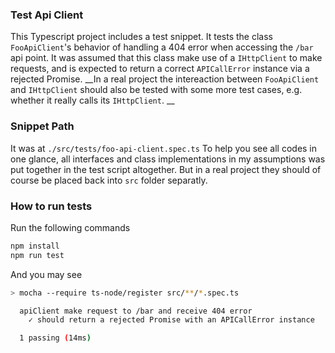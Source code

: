 ### Test Api Client
This Typescript project includes a test snippet. It tests the class `FooApiClient`'s behavior of handling a 404 error when accessing the `/bar` api point.
It was assumed that this class make use of a `IHttpClient` to make requests, and is expected to return a correct `APICallError` instance via a rejected Promise. __In a real project the intereaction between `FooApiClient` and `IHttpClient` should also be tested with some more test cases, e.g. whether it really calls its `IHttpClient`. __

### Snippet Path
It was at `./src/tests/foo-api-client.spec.ts`
To help you see all codes in one glance, all interfaces and class implementations in my assumptions was put together in the test script altogether. But in a real project they should of course be placed back into `src` folder separatly.

### How to run tests
Run the following commands

```sh
npm install
npm run test
```

And you may see

```sh
> mocha --require ts-node/register src/**/*.spec.ts

  apiClient make request to /bar and receive 404 error
    ✓ should return a rejected Promise with an APICallError instance

  1 passing (14ms)
```

